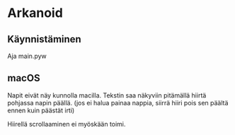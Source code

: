 # Arkanoid
## Käynnistäminen
Aja main.pyw

## macOS
Napit eivät näy kunnolla macilla. Tekstin saa näkyviin pitämällä hiirtä pohjassa napin päällä. (jos ei halua painaa nappia, siirrä hiiri pois sen päältä ennen kuin päästät irti)

Hiirellä scrollaaminen ei myöskään toimi.

